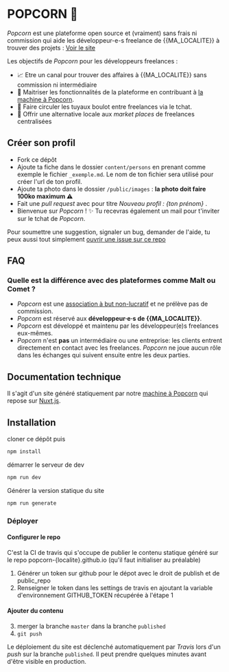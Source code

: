 # POPCORN 🍿

_Popcorn_ est une plateforme open source et (vraiment) sans frais ni commission qui aide les développeur-e-s freelance de {{MA_LOCALITE}} à trouver des projets : [Voir le site](https://{{MON_POPCORN}}.github.io/)

Les objectifs de _Popcorn_ pour les développeurs freelances :

- 📈 Etre un canal pour trouver des affaires à {{MA_LOCALITE}} sans commission ni intermédiaire
- 📗  Maitriser les fonctionnalités de la plateforme en contribuant à [la machine à Popcorn](https://github.com/popcorn-nantes/popcorn-machine).
- 💬 Faire circuler les tuyaux boulot entre freelances via le tchat.
- 💪 Offrir une alternative locale aux _market places_ de freelances centralisées

## Créer son profil

- Fork ce dépôt
- Ajoute ta fiche dans le dossier `content/persons` en prenant comme exemple le fichier `_exemple.md`. Le nom de ton fichier sera utilisé pour créer l'url de ton profil.
- Ajoute ta photo dans le dossier `/public/images` : **la photo doit faire 100ko maximum ⚠️**
- Fait une _pull request_ avec pour titre _Nouveau profil : {ton prénom}_ .
- Bienvenue sur _Popcorn_ ! ✨ Tu recevras également un mail pour t'inviter sur le tchat de _Popcorn_.

Pour soumettre une suggestion, signaler un bug, demander de l'aide, tu peux aussi tout simplement [ouvrir une issue sur ce repo](https://github.com/{{MON_POPCORN}}/{{MON_POPCORN}}/issues/new)

## FAQ

### Quelle est la différence avec des plateformes comme Malt ou Comet ?

- _Popcorn_ est une [association à but non-lucratif](https://opencollective.com/popcorn) et ne prélève pas de commission.
- _Popcorn_ est réservé aux **développeur·e·s de {{MA_LOCALITE}}**.
- _Popcorn_ est développé et maintenu par les développeur(e)s freelances eux-mêmes.
- _Popcorn_ n'est **pas** un intermédiaire ou une entreprise: les clients entrent directement en contact avec les freelances. _Popcorn_ ne joue aucun rôle dans les échanges qui suivent ensuite entre les deux parties.

## Documentation technique

Il s'agit d'un site généré statiquement par notre [machine à Popcorn](https://github.com/popcorn-nantes/popcorn-machine) qui repose sur [Nuxt.js](https://nuxtjs.org/).

## Installation

cloner ce dépôt puis

```sh
npm install
```

démarrer le serveur de dev

```sh
npm run dev
```

Générer la version statique du site

```sh
npm run generate
```

### Déployer

#### Configurer le repo

C'est la CI de travis qui s'occupe de publier le contenu statique généré sur le repo popcorn-{localite}.github.io (qu'il faut initialiser au préalable)

1. Générer un token sur github pour le dépot avec le droit de publish et de public_repo
2. Renseigner le token dans les settings de travis en ajoutant la variable d'environnement GITHUB_TOKEN récupérée à l'étape 1

#### Ajouter du contenu

3. merger la branche `master` dans la branche `published`
4. `git push`

Le déploiement du site est déclenché automatiquement par _Travis_ lors d'un _push_ sur la branche `published`. Il peut prendre quelques minutes avant d'être visible en production.
